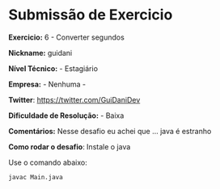 # Submissão de Exercicio

**Exercicio:** 6 - Converter segundos

**Nickname:** guidani

**Nível Técnico:** - Estagiário

**Empresa:** - Nenhuma -

**Twitter**: https://twitter.com/GuiDaniDev

**Dificuldade de Resolução:** - Baixa

**Comentários:** Nesse desafio eu achei que ... java é estranho

**Como rodar o desafio**: Instale o java

Use o comando abaixo: 
```bash
javac Main.java
```